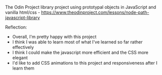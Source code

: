 The Odin Project library project using prototypal objects in JavaScript and vanilla html/css - https://www.theodinproject.com/lessons/node-path-javascript-library

Reflection:
- Overall, I'm pretty happy with this project
- I think I was able to learn most of what I've learned so far rather effectively
- I think I could make the javascript more efficient and the CSS more elegant
- I'd like to add CSS animations to this project and responsiveness after I learn them
